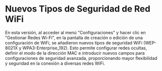 # Nuevos Tipos de Seguridad de Red WiFi

En esta versión, al acceder al menú "Configuraciones" y hacer clic en "Gestionar Redes Wi-Fi", en la pantalla de creación o edición de una configuración de WiFi, se añadieron nuevos tipos de seguridad WiFi (WEP-8021X y WPA3-Enterprise\_192). Esto permite configurar redes ocultas, definir el modo de la dirección MAC e introducir nuevos campos para configuraciones de seguridad avanzada, proporcionando mayor flexibilidad y seguridad en la conexión a diversas redes WiFi.


